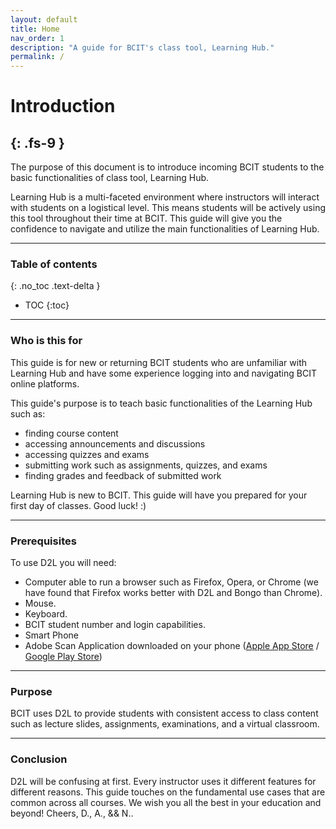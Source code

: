 ```yaml
---
layout: default
title: Home
nav_order: 1
description: "A guide for BCIT's class tool, Learning Hub."
permalink: /
---
```


# Introduction
{: .fs-9 }
---
The purpose of this document is to introduce incoming BCIT students to the basic functionalities of class tool, Learning Hub. 

Learning Hub is a multi-faceted environment where instructors will interact with students on a logistical level. This means students will be actively using this tool throughout their time at BCIT. This guide will give you the confidence to navigate and utilize the main functionalities of Learning Hub.

---

### Table of contents
{: .no_toc .text-delta }
* TOC
{:toc}

---

### Who is this for

This guide is for new or returning BCIT students who are unfamiliar with Learning Hub and have some experience logging into and navigating BCIT online platforms. 

This guide's purpose is to teach basic functionalities of the Learning Hub such as:

- finding course content
- accessing announcements and discussions
- accessing quizzes and exams
- submitting work such as assignments, quizzes, and exams
- finding grades and feedback of submitted work

Learning Hub is new to BCIT. This guide will have you prepared for your first day of classes. Good luck! :) 

---

### Prerequisites

To use D2L you will need:

- Computer able to run a browser such as Firefox, Opera, or Chrome (we have found that Firefox works better with D2L and Bongo than Chrome).
- Mouse.
- Keyboard.
- BCIT student number and login capabilities.
- Smart Phone
- Adobe Scan Application downloaded on your phone ([Apple App Store](https://apps.apple.com/us/app/adobe-scan-digital-pdf-scanner/id1199564834) / [Google Play Store](https://play.google.com/store/apps/details?id=com.adobe.scan.android&hl=en_US&gl=US))

---

### Purpose

BCIT uses D2L to provide students with consistent access to class content such as lecture slides, assignments, examinations, and a virtual classroom.

---

### Conclusion

D2L will be confusing at first. Every instructor uses it different features for different reasons. This guide touches on the fundamental use cases that are common across all courses. We wish you all the best in your education and beyond! Cheers, D., A., && N..
